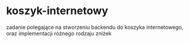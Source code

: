 # koszyk-internetowy
zadanie polegające na stworzeniu backendu do koszyka internetowego, oraz implementacji różnego rodzaju zniżek 

